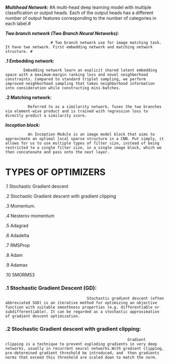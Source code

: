 
***Multihead Network:***
                        #A multi-head deep learning model with multiple classification or output heads. Each of the output heads has a different number of output features corresponding to the number of categories in each label.#
		     
		     
***Two branch network (Two Branch Neural Networks):***
                                                
						# Two branch network use for image matching task. It have two network. First embedding network and matching network structure. #
						
						
**.1 Embedding network:**
                    
		    Embedding network learn an explicit shared latent embedding space with a maximum-margin ranking loss and novel neighborhood constraints. Compared to standard triplet sampling, we perform improved neighborhood sampling that takes neighborhood information into consideration while constructing mini-batches.
		    
		    
**.2 Matching network:**
                      
		      Referred to as a similarity network, fuses the two branches via element-wise product and is trained with regression loss to directly predict a similarity score.
						   
						   
***Inception block:***
		      
		      An Inception Module is an image model block that aims to approximate an optimal local sparse structure in a CNN. Put simply, it allows for us to use multiple types of filter size, instead of being restricted to a single filter size, in a single image block, which we then concatenate and pass onto the next layer.

# TYPES OF OPTIMIZERS #

.1 Stochastic Gradient descent

.2 Stochastic Gradient descent with gradient clipping

.3 Momentum.


.4 Nesterov momentum

.5 Adagrad

.6 Adadelta

.7 RMSProp

.8 Adam

.9 Adamax

.10 SMORMS3

### .1 Stochastic Gradient Descent (GD):
                                        Stochastic gradient descent (often abbreviated SGD) is an iterative method for optimizing an objective function with suitable smoothness properties (e.g. differentiable or subdifferentiable). It can be regarded as a stochastic approximation of gradient descent optimization.
					
### .2 Stochastic Gradient descent with gradient clipping:
                                                          Gradient clipping is a technique to prevent exploding gradients in very deep networks, usually in recurrent neural networks.With gradient clipping, pre-determined gradient threshold be introduced, and  then gradients norms that exceed this threshold are scaled down to match the norm.
